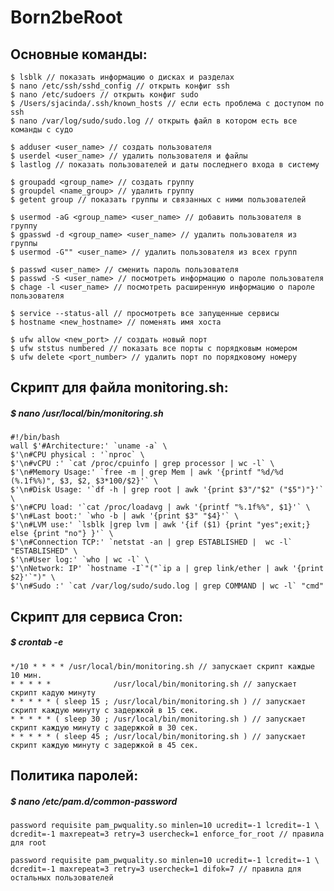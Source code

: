 # Born2beRoot


## __Основные команды:__
	$ lsblk // показать информацию о дисках и разделах
	$ nano /etc/ssh/sshd_config // открыть конфиг ssh
	$ nano /etc/sudoers // открыть конфиг sudo
	$ /Users/sjacinda/.ssh/known_hosts // если есть проблема с доступом по ssh
	$ nano /var/log/sudo/sudo.log // открыть файл в котором есть все команды с судо
 	
	$ adduser <user_name> // создать пользователя
	$ userdel <user_name> // удалить пользователя и файлы
	$ lastlog // показать пользователей и даты последнего входа в систему
	
	$ groupadd <group_name> // создать группу
	$ groupdel <name_group> // удалить группу
	$ getent group // показать группы и связанных с ними пользователей
	
	$ usermod -aG <group_name> <user_name> // добавить пользователя в группу
	$ gpasswd -d <group_name> <user_name> // удалить пользователя из группы
	$ usermod -G"" <user_name> // удалить пользователя из всех групп
	
	$ passwd <user_name> // сменить пароль пользователя
	$ passwd -S <user_name> // посмотреть информацию о пароле пользователя
	$ chage -l <user_name> // посмотреть расширенную информацию о пароле пользователя
		
	$ service --status-all // просмотреть все запущенные сервисы
	$ hostname <new_hostname> // поменять имя хоста
	
	$ ufw allow <new_port> // создать новый порт
	$ ufw ststus numbered // показать все порты с порядковым номером
	$ ufw delete <port_number> // удалить порт по порядковому номеру
	
## Скрипт для файла monitoring.sh:
##### $ nano /usr/local/bin/monitoring.sh
	#!/bin/bash
	wall $'#Architecture:' `uname -a` \
	$'\n#CPU physical : '`nproc` \
	$'\n#vCPU :' `cat /proc/cpuinfo | grep processor | wc -l` \
	$'\n#Memory Usage:' `free -m | grep Mem | awk '{printf "%d/%d (%.1f%%)", $3, $2, $3*100/$2}'` \
	$'\n#Disk Usage: '`df -h | grep root | awk '{print $3"/"$2" ("$5")"}'` \
	$'\n#CPU load: '`cat /proc/loadavg | awk '{printf "%.1f%%", $1}'` \
	$'\n#Last boot:' `who -b | awk '{print $3" "$4}'` \
	$'\n#LVM use:' `lsblk |grep lvm | awk '{if ($1) {print "yes";exit;} else {print "no"} }'` \
	$'\n#Connection TCP:' `netstat -an | grep ESTABLISHED |  wc -l` "ESTABLISHED" \
	$'\n#User log:' `who | wc -l` \
	$'\nNetwork: IP' `hostname -I`"("`ip a | grep link/ether | awk '{print $2}'`")" \
	$'\n#Sudo :' `cat /var/log/sudo/sudo.log | grep COMMAND | wc -l` "cmd"


## Скрипт для сервиса Cron:
##### $ crontab -e
	*/10 * * * * /usr/local/bin/monitoring.sh // запускает скрипт каждые 10 мин.
	* * * * *              /usr/local/bin/monitoring.sh // запускает скрипт кадую минуту
	* * * * * ( sleep 15 ; /usr/local/bin/monitoring.sh ) // запускает скрипт каждую минуту с задержкой в 15 сек.
	* * * * * ( sleep 30 ; /usr/local/bin/monitoring.sh ) // запускает скрипт каждую минуту с задержкой в 30 сек.
	* * * * * ( sleep 45 ; /usr/local/bin/monitoring.sh ) // запускает скрипт каждую минуту с задержкой в 45 сек.
	
	
## Политика паролей:
##### $ nano /etc/pam.d/common-password
	password requisite pam_pwquality.so minlen=10 ucredit=-1 lcredit=-1 \
	dcredit=-1 maxrepeat=3 retry=3 usercheck=1 enforce_for_root // правила для root
	
	password requisite pam_pwquality.so minlen=10 ucredit=-1 lcredit=-1 \
	dcredit=-1 maxrepeat=3 retry=3 usercheck=1 difok=7 // правила для остальных пользователей
